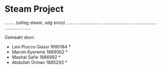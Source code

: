 #  Steam Project 

........ (uitleg steam, sdg enzo) .......
.....................
.....................
.....................
.....................


Gemaakt door:

* Levi Piucco Giassi 1890184 *
* Marvin Kyereme 1889062 *
* Mashal Safie 1886992 *
* Abdullah Orman 1885293 * 
